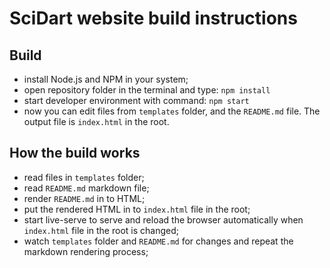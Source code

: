 # SciDart website build instructions

## Build

- install Node.js and NPM in your system;
- open repository folder in the terminal and type: `npm install`
- start developer environment with command: `npm start`
- now you can edit files from `templates` folder, and the `README.md` file. The output file is `index.html` in the root.

## How the build works

- read files in `templates` folder;
- read `README.md` markdown file;
- render `README.md` in to HTML;
- put the rendered HTML in to `index.html` file in the root;
- start live-serve to serve and reload the browser automatically when `index.html` file in the root is changed;
- watch `templates` folder and `README.md` for changes and repeat the markdown rendering process;